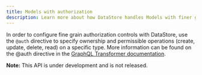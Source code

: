 ```yaml
---
title: Models with authorization
description: Learn more about how DataStore handles Models with finer grain authorization access checks.
---
```


In order to configure fine grain authorization controls with DataStore, use the `@auth` directive to specify ownership and permissible operations (create, update, delete, read) on a specific type. More information can be found on the @auth directive in the [GraphQL Transformer documentation](~/cli/graphql-transformer/auth.md).

<amplify-callout>

**Note:** This API is under development and is not released.

</amplify-callout>

<inline-fragment platform="ios" src="~/lib/datastore/fragments/ios/auth-model.md"></inline-fragment>
